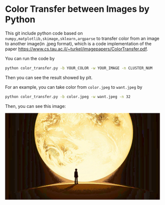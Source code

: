# Color Transfer between Images by Python

This git include python code based on <code>numpy,matplotlib,skimage,sklearn,argparse</code> to transfer color from an image to another image(in .jpeg format), which is a code implementation of the paper <https://www.cs.tau.ac.il/~turkel/imagepapers/ColorTransfer.pdf>. 

You can run the code by 

```bash
python color_transfer.py -b YOUR_COLOR -w YOUR_IMAGE -n CLUSTER_NUM
```

Then you can see the result showed by plt. 

For an example, you can take color from <code>color.jpeg</code> to <code>want.jpeg</code> by

```bash
python color_transfer.py -b color.jpeg -w want.jpeg -n 32
```

Then, you can see this image: 

![avatar](result.jpeg)